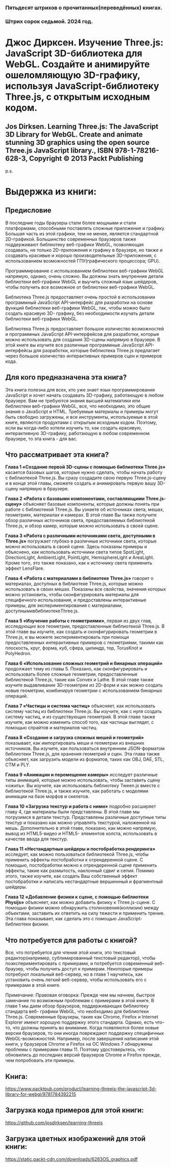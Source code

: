 ### Пятьдесят штрихов о прочитанных(переведённых) книгах. 
### Штрих сорок седьмой. 2024 год.


# Джос Дирксен. Изучение Three.js: JavaScript 3D-библиотека для WebGL. Создайте и анимируйте ошеломляющую 3D-графику, используя JavaScript-библиотеку Three.js, с открытым исходным кодом.

## Jos Dirksen. Learning Three.js: The JavaScript 3D Library for WebGL. Create and animate stunning 3D graphics using the open source Three.js JavaScript library., ISBN 978-1-78216-628-3, Copyright © 2013 Packt Publishing

 
p.s.

# Выдержка из книги:


## Предисловие

В последние годы браузеры стали более мощными и стали платформами, способными поставлять сложные приложения и графику. Большая часть из этой графики, тем не менее, является стандартной 2D-графикой. Большинство современных браузеров также поддерживают библиотеку веб-графики WebGL, позволяющая создавать, не только 2D-приложения и графику в браузере, но также и создавать красивые и хорошо производительные 3D-приложения, с использованием возможностей ГПУ(графического процессора; GPU).

Программирование с использованием библиотеки веб-графики WebGL напрямую, однако, очень сложно. Вы должны знать внутренние детали библиотеки веб-графики WebGL и выучить сложный язык шейдеров, чтобы получить все возможное от библиотеки веб-графики WebGL. 

Библиотека Three.js предоставляет очень простой в использовании программный JavaScript API-интерфейс для разработки на основе функций библиотеки веб-графики WebGL, так, чтобы можно было создать красивую 3D- графику, без необходимости изучать детали библиотеки веб-графики WebGL.

Библиотека Three.js предоставляет большое количество возможностей и программных JavaScript API-интерфейсов для разработки, которые можно использовать для создания 3D-сцены напрямую в браузере. В этой книге вы изучите все различные программные JavaScript API-интерфейсы для разработки, которые библиотека Three.js предлагает через большое количество интерактивных примеров сцен и примеров кода.

## Для кого предназначена эта книга?

Эта книга полезна для всех, кто уже знает язык программирования JavaScript и хочет начать создавать 3D-графику, работающую в любом браузере. Вам не требуются знания высшей математики или библиотеки веб-графики WebGL, все, что необходимо, это общие знания о JavaScript и HTML. Требуемые материалы и примеры могут быть свободно загружены, и все инструменты, используемые в этой книге, являются продуктами с открытым исходным кодом. Поэтому, если вы когда-либо хотели изучить то, как создать красивую, интерактивную 3D-графику, работающую в любом современном браузере, то эта книга - для вас.
  
 
 
## Что рассматривает эта книга?

**Глава 1 «Создание первой 3D-сцены с помощью библиотеки Three.js»** касается базовых шагов, которые нужно сделать, чтобы начать работу с библиотекой Three.js. Вы сразу создадите свою первую Three.js-сцену и в конце этой главы, сможете создать и анимировать первую вашу 3D-сцену напрямую в браузере.

**Глава 2 «Работа с базовыми компонентами, составляющими Three.js-сцену»** объясняет базовые компоненты, которые должны понять при работе с библиотекой Three.js. Вы узнаете об источниках света, мешах, геометриях, материалах и камерах. В этой главе Вы также получите обзор различных источников света, предоставляемых библиотекой Three.js, и обзор камер, которые можно использовать в своей сцене.

**Глава 3 «Работа с различными источниками света, доступными в Three.js»** погружает глубоко в различные источники света, которые можно использовать в своей сцене. Здесь показаны примеры и объяснено, как использовать источники света типов SpotLight, DirectionLight, AmbientLight, PointLight, HemisphereLight и AreaLight. Кроме того, это также показано, как к источнику света применить эффект LensFlare.

**Глава 4 «Работа с материалами в библиотеке Three.js»** говорит о материалах, доступных в библиотеке Three.js, которые можно использовать в своих мешах. Показаны все свойства, значения которых можно установить, чтобы сконфигурировать материалы для специфичного использования, и предоставлены интерактивные примеры, для экспериментирования с материалами, доступнымивбиблиотекеThree.js.

**Глава 5 «Изучение работы с геометриями»**, первая из двух глав, исследующих все геометрии, предоставленные библиотекой Three.js. В этой главе вы изучите, как создать и сконфигурировать геометрии в Three.js, и вы можете экспериментировать при помощи предоставленных интерактивных примеров с геометриями, такими как плоскость, круг, форма, куб, сфера, цилиндр, тор, TorusKnot и PolyHedron.

**Глава 6 «Использование сложных геометрий и бинарных операций»** продолжает тему из главы 5. Показано, как сконфигурировать и использовать более сложные геометрии, предоставленные библиотекой Three.js, такие как Convex и Lathe. В этой главе также изучите выдавливание 3D-геометрии из 2D-форм и как можно создать новые геометрии, комбинируя геометрии с использованием бинарных операций.

**Глава 7 «Частицы и система частиц»** объясняет, как использовать систему частиц из библиотеки Three.js. Вы изучите, как с нуля создать систему частиц, и из существующих геометрий. В этой главе также изучите, как можно изменить способ того, как частицы выглядят, с помощью спрайтов и материалов частиц.

**Глава 8 «Создание и загрузка сложных мешей и геометрий»** показывает, как импортировать меши и геометрии из внешних источников. Вы изучите, как пользоваться внутренним JSON-форматом библиотеки Three.js, для хранения геометрий и сцен. Эта глава также объясняет, как загрузить модели из форматов, таких как OBJ, DAE, STL, CTM и PLY.

**Глава 9 «Анимации и перемещение камеры»** исследует различные типы анимаций, которые можно использовать, чтобы заставить сцену «ожить». Вы изучите, как использовать библиотеку Tween.js вместе с библиотекой Three.js, и также изучите, как работать с моделями анимации на базе морфов и скелетов.

**Глава 10 «Загрузка текстур и работа с ними»** подробно расширяет главу 4, где материалы были представлены. В этой главе мы погрузимся в детали текстур. Представлены различные доступные типы текстур и показано как можно управлять текстурой, наложенной на мешь. Дополнительно в этой главе, показано, как можно напрямую, вывод из HTML5-видео и HTML5- элементов холста, использовать в качестве ввода для текстур.

**Глава 11 «Нестандартные шейдеры и постобработка рендеринга»** исследует, как можно пользоваться библиотекой Three.js, чтобы применить эффекты постобработки к отрендеренной сцене. С помощью, постобработки можно к отрендеренной сцене применить эффекты, такие как размытость, наклонный сдвиг и сепия. Помимо этого, также изучите, как создать Ваш собственный эффект постобработки и написать нестандартные вершиннный и фрагментный шейдеры.

**Глава 12 «Добавление физики к сцене, с помощью библиотеки Physijs»** объясняет, как можно добавить физику к Three.js-сцене. С помощью физики можно обнаружить столкновения(коллизии) между объектами, заставить их ответить на силу тяжести и применить трение. Эта глава показывает, как сделать это с помощью JavaScript-библиотеки физики.


 
 
## Что потребуется для работы с книгой?

Все, что потребуется для чтения этой книги, это текстовый редактор(например, сублимированный текстовый редактор), чтобы поэкспериментировать с примерами, и потребуется современный веб-браузер, чтобы получить доступ к примерам. Некоторые примеры потребуют локальный веб-сервер, но в главе 1 научитесь, как установить очень легкий веб-сервер, чтобы использовать его с примерами в этой книге.

Примечание: Правовая оговорка:
Прежде чем мы начнем, быстрое замечание по возможным проблемам с примерами в этой книге. В главе 1 мы даем обзор браузеров, поддерживающих библиотеку стандарта веб- графики WebGL, что необходимо для библиотеки Three.js. Современные браузеры, такие как Chrome, Firefox и Internet Explorer имеют хорошую поддержку этого стандарта. Однако, есть что-то, что должны принять во внимание. Когда появляются более новые версии браузеров, то они иногда повреждают поддержку специфичных WebGL-возможностей. Например, после завершения написания этой книги, у браузеров Chrome и Firefox на ОС Windows 7 обнаружены проблемы с примерами главы 11. Поэтому удостоверьтесь, что обновились до последних версий браузеров Chrome и Firefox прежде, чем попробовать эти примеры.


## Книга:
https://www.packtpub.com/product/learning-threejs-the-javascript-3d-library-for-webgl/9781784392215

## Загрузка кода примеров для этой книги:
https://github.com/josdirksen/learning-threejs

## Загрузка цветных изображений для этой книги:
https://static.packt-cdn.com/downloads/6283OS_graphics.pdf
